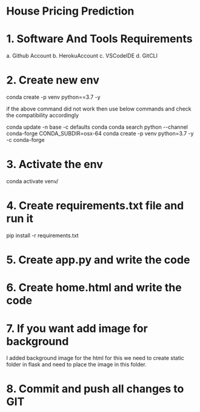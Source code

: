 # House Pricing Prediction

# 1. Software And Tools Requirements

a. Github Account
b. HerokuAccount
c. VSCodeIDE
d. GitCLI

# 2. Create new env 

conda create -p venv python==3.7 -y 

if the above command did not work then use below commands and check the compatibility accordingly

conda update -n base -c defaults conda
conda search python --channel conda-forge
CONDA_SUBDIR=osx-64 conda create -p venv python=3.7 -y -c conda-forge

# 3. Activate the env

conda activate venv/

# 4. Create requirements.txt file and run it

pip install -r requirements.txt

# 5. Create app.py and write the code 

# 6. Create home.html and write the code

# 7. If you want add image for background
I added background image for the html for 
this we need to create static folder in flask
and need to place the image in this folder.

# 8. Commit and push all changes to GIT